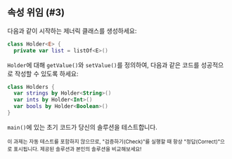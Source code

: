 ## 속성 위임 (#3)

다음과 같이 시작하는 제너릭 클래스를 생성하세요:

```kotlin
class Holder<E> {
  private var list = listOf<E>()
```

`Holder`에 대해 `getValue()`와 `setValue()`를 정의하여, 다음과 같은 코드를 성공적으로 작성할 수 있도록 하세요:

```kotlin
class Holders {
  var strings by Holder<String>()
  var ints by Holder<Int>()
  var bools by Holder<Boolean>()
}
```

`main()`에 있는 초기 코드가 당신의 솔루션을 테스트합니다.

<sub> 이 과제는 자동 테스트를 포함하지 않으므로, "검증하기(Check)"를 실행할 때 항상 "정답(Correct)"으로 표시됩니다.
제공된 솔루션과 본인의 솔루션을 비교해보세요! </sub>